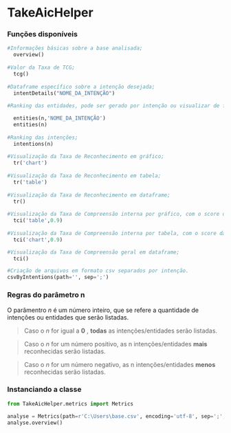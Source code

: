 # TakeAicHelper

### Funções disponíveis
```Python
#Informações básicas sobre a base analisada;
  overview()
  
#Valor da Taxa de TCG;
  tcg()
  
#Dataframe específico sobre a intenção desejada;
  intentDetails("NOME_DA_INTENÇÃO")
  
#Ranking das entidades, pode ser gerado por intenção ou visualizar de forma geral;

  entities(n,'NOME_DA_INTENÇÃO') 
  entities(n)
  
#Ranking das intenções;
  intentions(n)
  
#Visualização da Taxa de Reconhecimento em gráfico;
  tr('chart')
  
#Visualização da Taxa de Reconhecimento em tabela;  
  tr('table')
  
#Visualização da Taxa de Reconhecimento em dataframe;
  tr()
  
#Visualização da Taxa de Compreensão interna por gráfico, com o score da NLP editável (default: 0.6);
  tci('table',0.9)
  
#Visualização da Taxa de Compreensão interna por tabela, com o score da NLP editável (default: 0.6);
  tci('chart',0.9)

#Visualização da Taxa de Compreensão geral em dataframe;
  tci() 

#Criação de arquivos em formato csv separados por intenção.
csvByIntentions(path='', sep=';')
```

### Regras do parâmetro n
O parâmentro *n* é um número inteiro, que se refere a quantidade de intenções ou entidades que serão listadas. 

> Caso o *n* for igual a **0** , **todas** as intenções/entidades serão listadas.

> Caso o *n* for um número positivo, as n intenções/entidades **mais** reconhecidas serão listadas.

> Caso o *n* for um número negativo, as n intenções/entidades **menos** reconhecidas serão listadas.

### Instanciando a classe

```Python
from TakeAicHelper.metrics import Metrics

analyse = Metrics(path=r'C:\Users\base.csv', encoding='utf-8', sep=';', minimunScore=0.6)
analyse.overview()
```


